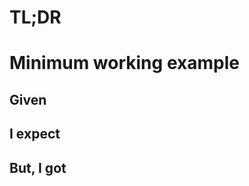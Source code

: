<!-- IMPORTANT: add the `iroha2` for IROHA2-related issues -->
<!-- If something isn't working, add the `bug` label-->
<!-- If something isn't explained very well add the `Documentation` label -->
<!-- If you think you can improve something, add the `Optimisation` label -->
# TL;DR

<!-- Explain what's wrong in your own words. -->



# Minimum working example

## Given

<!-- What I started with -->



## I expect

<!-- What should happen -->



## But, I got


<!-- Either something inside triple backticks for code output -->

<!-- "Code output I got". -->



<!-- Or a screenshot -->

<!-- "screenshot Of What I Got". Drag & Drop Or Copy & Paste-->
